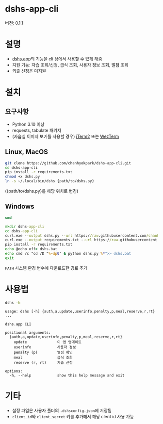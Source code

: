 # dshs-app-cli
버전: 0.1.1
# 설명
+ [dshs.app](https://www.dshs.app)의 기능을 cli 상에서 사용할 수 있게 해줌
+ 지원 기능: 자습 조회/신청, 급식 조회, 사용자 정보 조회, 벌점 조회
+ 외출 신청은 미지원
# 설치
## 요구사항
+ Python 3.10 이상
+ requests, tabulate 패키지
+ (자습실 이미지 보기를 사용할 경우) [iTerm2](https://iterm2.com) 또는 [WezTerm](https://github.com/wez/wezterm)
## Linux, MacOS
```sh
git clone https://github.com/chanhyokpark/dshs-app-cli.git
cd dshs-app-cli
pip install -r requirements.txt
chmod +x dshs.py
ln -s ~/.local/bin/dshs {path/to/dshs.py}
```
({path/to/dshs.py}를 해당 위치로 변경)
## Windows
```bat
cmd
```
```bat
mkdir dshs-app-cli
cd dshs-app-cli
curl.exe --output dshs.py --url https://raw.githubusercontent.com/chanhyokpark/dshs-app-cli/main/dshs.py
curl.exe --output requirements.txt --url https://raw.githubusercontent.com/chanhyokpark/dshs-app-cli/main/requirements.txt
pip install -r requirements.txt
echo @echo off> dshs.bat
echo cmd /c "cd /D "%~dp0" & python dshs.py %*">> dshs.bat
exit
```

```PATH``` 시스템 환경 변수에 다운로드한 경로 추가   
# 사용법
```sh
dshs -h
```
```
usage: dshs [-h] {auth,a,update,userinfo,penalty,p,meal,reserve,r,rt} ...

dshs.app CLI

positional arguments:
  {auth,a,update,userinfo,penalty,p,meal,reserve,r,rt}
    update              이 앱 업데이트
    userinfo            사용자 정보
    penalty (p)         벌점 확인
    meal                급식 조회
    reserve (r, rt)     자습 신청

options:
  -h, --help            show this help message and exit
```
# 기타
+ 설정 파일은 사용자 폴더의 ```.dshsconfig.json```에 저장됨
+ ```client_id```와 ```client_secret``` 키를 추가해서 해당 clent id 사용 가능
